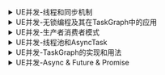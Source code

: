 
<details>
<summary>UE并发-线程和同步机制</summary>
<pre><code>
https://zhuanlan.zhihu.com/p/393406118
Unreal Engine提供了多种并发机制，从简单的原子操作，到复杂的TaskGraph系统。线程及其同步机制是最基础的，其本身许多内容和C++标准线程库、Pthread等线程库并无二致。本文简单整理下，UE并发中最基础的内容：

线程/线程管理器的结构
线程的常见操作
三种同步机制：原子操作、临界区/读写锁、事件机制。
1.线程



1.1.结构
接口层：

FRunnable - 可在任何一个线程中运行的对象，调用模式：Init() -> Run() -> Exit()。
FRunnableThread - 平台对立的线程对象，创建时根据平台创建相应的子类。
FThreadManager - 线程管理器，所有使用FRunableThread::Create创建的线程，都会添加都该全局管理器。
FSingleThreadRunnable - 提供Tick接口，对于不支持多线程的系统，可以创建FFakeThread，然后通过主线程中调用FThreadManager::Tick来驱动FakeThread运行的Tick操作。
实现层：

FRunnableThreadWin - Windows系统下的线程的实现
FRunnableThreadPThread - pthread的封装，一般Unix/Linux/Mac多线程都是用pthread库实现。
FFakeThread - 不支持多线程的系统，模拟一个“假”线程。
1.2.常用操作
创建线程：使用FRunnableThread::Create创建线程并运行
class FSimpleThread : public FRunnable
{
public:
    FSimpleThread(const FString& TheName) : Name(TheName)
    {
        // 创建平台无关的线程并运行
        RunnableThread = FRunnableThread::Create(this, *Name);
    }
    //....
    FString Name;
    FRunnableThread* RunnableThread = nullptr;
};
线程回调：在创建的线程中运行Init、Run、Exit。
virtual bool Init() override
{
    // 初始化（在该线程中调用）
    return true;
}

virtual uint32 Run() override
{
    // 线程主逻辑
    while (!bStop)
    {
        FPlatformProcess::Sleep(1);
    }
    return 0;
}

virtual void Exit() override
{
    // 线程退出时执行（在该线程中调用）
}
结束线程：跳出Run操作，等待线程结束（RunnableThread->WaitForCompletion）。
// 等待线程结束（WaitForCompletion），线程的Join操作。
virtual void Stop() override
{
    bStop = true;
    if (RunnableThread) 
        RunnableThread->WaitForCompletion();
}
获取当前线程ID和名字
uint32 CurrentThreadId = FPlatformTLS::GetCurrentThreadId();
FString CurrentThreadName = FThreadManager::Get().GetThreadName(CurrentThreadId);
遍历当前所有线程对象
inline void DumpAllThreads(const char* Log)
{
    FThreadManager::Get().ForEachThread(
        [=](uint32 ThreadID, FRunnableThread* Thread)
        {
            UE_LOG(LogTemp, Display, TEXT("%s: %s,%u"), ANSI_TO_TCHAR(Log), *Thread->GetThreadName(), ThreadID);
        });
}
1.3.完整示例
https://github.com/david-pp/UESnippets/blob/main/SnippetAsync/Private/SimpleThread.h
class FSimpleThread : public FRunnable
{
public:
    FSimpleThread(const FString& TheName) : Name(TheName)
    {
        RunnableThread = FRunnableThread::Create(this, *Name);
        Log(__FUNCTION__);
    }

    virtual ~FSimpleThread() override
    {
        if (RunnableThread)
        {
            RunnableThread->WaitForCompletion();
            delete RunnableThread;
            RunnableThread = nullptr;
            Log(__FUNCTION__);
        }
    }

    virtual bool Init() override
    {
        Log(__FUNCTION__);
        return true;
    }

    virtual uint32 Run() override
    {
        while (!bStop)
        {
            FPlatformProcess::Sleep(1);
            Log(__FUNCTION__);
        }
        return 0;
    }

    virtual void Exit() override
    {
        Log(__FUNCTION__);
    }


    virtual void Stop() override
    {
        bStop = true;
        if (RunnableThread)
            RunnableThread->WaitForCompletion();
    }

    void Log(const char* Action)
    {
        uint32 CurrentThreadId = FPlatformTLS::GetCurrentThreadId();
        FString CurrentThreadName = FThreadManager::Get().GetThreadName(CurrentThreadId);

        if (RunnableThread)
        {
            UE_LOG(LogTemp, Display, TEXT("%s@%s[%d] - %s,%d, %s"), *Name, *CurrentThreadName, CurrentThreadId,
                   *RunnableThread->GetThreadName(),
                   RunnableThread->GetThreadID(), ANSI_TO_TCHAR(Action));
        }
        else
        {
            UE_LOG(LogTemp, Display, TEXT("%s@%s[%d] - %s,%d, %s"), *Name, *CurrentThreadName, CurrentThreadId,
                   TEXT("NULL"), 0, ANSI_TO_TCHAR(Action));
        }
    }

public:
    FString Name;
    FRunnableThread* RunnableThread = nullptr;
    FThreadSafeBool bStop;
};

#define SAFE_DELETE(Ptr)  if (Ptr) { delete Ptr; Ptr = nullptr; }

inline void DumpAllThreads(const char* Log)
{
    FThreadManager::Get().ForEachThread(
        [=](uint32 ThreadID, FRunnableThread* Thread)
        {
            UE_LOG(LogTemp, Display, TEXT("%s: %s,%u"), ANSI_TO_TCHAR(Log), *Thread->GetThreadName(), ThreadID);
        });
}

inline void Test_SimpleThread()
{
    // Create Threads
    FSimpleThread* SimpleThread1 = new FSimpleThread(TEXT("SimpleThread1"));
    FSimpleThread* SimpleThread2 = new FSimpleThread(TEXT("SimpleThread2"));

    DumpAllThreads(__FUNCTION__);

    // Ticks
    int TickCount = 100;
    for (int i = 0; i < TickCount; ++i)
    {
        // Consume
        UE_LOG(LogTemp, Display, TEXT("Tick[%d] ........ "), i);
        FPlatformProcess::Sleep(0.1);
    }

    // Stop Thread
    SimpleThread1->Stop();
    SimpleThread2->Stop();

    // Destroy Threads
    SAFE_DELETE(SimpleThread1);
    SAFE_DELETE(SimpleThread2);
}
2.同步机制
支持三种类型的同步操作，用于线程之间的同步操作： - 原子操作 - 临界区/读写锁 - 事件

2.1.Atomic
FPlatformAtomics
平台独立的原子操作，编译器和系统级的原子操作封装。

原子操作：TAtomic -> std::atomic
TAtomic，是Unreal使用模板实现的原子操作封装，功能类似std::atomic，随着C++标准对于并发支持的完善，官方建议使用std::atomic。

TAtomic<int> Counter;
Counter ++; // Atomic increment -> FPlatformAtomics::InterlockedIncrement
if (Counter.Load()) // Atomic read -> FPlatformAtomics::AtomicRead
{
}
支持原子操作的计数器：FThreadSafeCounter/FThreadSafeCounter64/FThreadSafeBool
FThreadSafeCounter Counter2;
Counter2.Increment(); // FPlatformAtomics::InterlockedIncrement
Counter2.Decrement(); // FPlatformAtomics::InterlockedDecrement
if (Counter2.GetValue() == 0) // FPlatformAtomics::AtomicRead
{
}
2.2.Locking
互斥锁/临界区：FCriticalSection/FScopeLock
FCriticalSection，Windows下使用临界区实现，Pthread用mutex实现。

class ThreadSafeArray
{
public:
    int32 GetValue(int32 Index)
    {
        FScopeLock Lock(&CS);
        return Values[Index];
    }

    void AppendValue(int32 Value)
    {
        CS.Lock();
        Values.Add(Value);
        CS.Unlock();
    }

private:
    FCriticalSection CS;
    TArray<int32> Values;
};
读写锁：FRWLock/FRWScopeLock
若读操作远高于写操作，建议使用读写锁。

class ThreadSafeArray2
{
public:
    int32 GetValue(int32 Index)
    {
        FRWScopeLock ScopeLock(ValuesLock, SLT_ReadOnly);
        return Values[Index];
    }

    void AppendValue(int32 Value)
    {
        ValuesLock.WriteLock();
        Values.Add(Value);
        ValuesLock.WriteUnlock();
    }

private:
    FRWLock ValuesLock;
    TArray<int32> Values;
};
2.3.Event

FEvent，是可等待事件的接口，用来线程之间事件的等待和触发。

功能类似std::condition_variable
Windows系统下使用CreateEvent创建，pthread使用pthread_cond_create来创建。
作为系统级的资源，为了降低创建和释放的消耗，创建时优先从EventPool中拿出来一个Event对象。
相关类及其用法：

FEvent - 可等待事件接口，支持ManualReset/AutoReset两种模式。
inline void Test_Event()
{
    FEvent* SyncEvent = nullptr;

    Async(EAsyncExecution::Thread, [&SyncEvent]()
    {
        FPlatformProcess::Sleep(3);
        if (SyncEvent)
        {
            // 另外一个线程中触发事件
            SyncEvent->Trigger();
            UE_LOG(LogTemp, Display, TEXT("Trigger ....."));
        }
    });

    // 创建事件对象
    SyncEvent = FPlatformProcess::GetSynchEventFromPool(true);
    // 等待事件触发（infinite wait）
    SyncEvent->Wait((uint32)-1);
    // 释放事件对象
    FPlatformProcess::ReturnSynchEventToPool(SyncEvent);

    UE_LOG(LogTemp, Display, TEXT("Over ....."));
}
FEventRef - 构造时创建一个Event，析构时释放该事件。
inline void Test_Event2()
{
    // 创建事件
    FEventRef SyncEvent(EEventMode::AutoReset);

    FEvent* Event = SyncEvent.operator->();
    Async(EAsyncExecution::Thread, [Event]()
    {
        FPlatformProcess::Sleep(3);
        // 触发事件
        Event->Trigger();
        UE_LOG(LogTemp, Display, TEXT("Trigger ....."));
    });

    // 等待事件
    SyncEvent->Wait((uint32)-1);
    UE_LOG(LogTemp, Display, TEXT("Over ....."));
}
FScopeEvent - 构造时创建一个Event，析构时等待该事件，收到该事件，结束并释放事件资源。
inline void Test_Event()
{
    // waiting..
    {
        // 创建事件并等待
        FScopedEvent SyncEvent;

        Async(EAsyncExecution::Thread, [&SyncEvent]()
        {
            FPlatformProcess::Sleep(3);
            // 触发事件
            SyncEvent.Trigger();
            UE_LOG(LogTemp, Display, TEXT("Trigger ....."));
        });

        // SyncEvent析构时等待，并释放资源
    }

    UE_LOG(LogTemp, Display, TEXT("Over ....."));
}
3.参考源码
HAL（Hardware Abstract Layer），平台抽象层相关实现，跨平台线程、文件系统等操作。比如，线程相关操作位于FPlatformProcess::XXXX、本地线程缓存位于FPlatoformTLS::XXXX等待。

Engine/Source/Runtime/Core/Public/HAL/Runnable.h
Engine/Source/Runtime/Core/Public/HAL/RunnableThread.h
Engine/Source/Runtime/Core/Public/HAL/ThreadManager.h
Engine/Source/Runtime/Core/Public/HAL/Event.h
</code></pre>
</details>

<details>
<summary>UE并发-无锁编程及其在TaskGraph中的应用</summary>
<pre><code>
https://zhuanlan.zhihu.com/p/394791310
在多线程程序中为了保证数据一致性，一般会使用同步机制，比如，使用临界区或Mutex来加锁获取资源，解锁释放资源。用锁不当，会产生死锁（Deadlock）、活锁（Livelock）、饥饿（Starving）等问题，另外在某些对性能要求苛刻的地方，也不是最佳选择。

若把同步机制叫软件锁（Software Lock），那么原子操作可以认为是硬件锁（Hardware Lock）。而基于原子操作实现的无锁数据结构和算法，在这些需要考虑加锁/解锁效率的情况下，值得一用。当然无锁数据结构要精心设计，任何一行代码都要慎重考虑，不光是字面代码，还得考虑编译器优化，内存模型，甚至CPU架构。看一看C++11标准引入的atomic就知道有多复杂了，为了性能也是拼了。

UE中支持了无锁队列（TLockFreePointerListFIFO）和无锁堆栈（TLockFreePointerListFIFO），在TaskGraph中的任务队列就是基于此实现的，作为任务多线程调度的核心模块，性能肯定是至关重要的。更加复杂的LockFree数据结构实现起来非常麻烦，正确性也很难保证。下面主要介绍下：

UE中的无锁队列的用法，超级简单。
无锁编程的关键技术点，若要自己设计一个无锁队列，要考虑哪些技术点？CAS原子操作、ABA问题、内存屏障等。
UE中无锁队列的实现，用起来简单的背后，就没那么简单了。
TaskGraph中无锁队列的使用。
1.UE中的无锁队列用法
无锁堆栈和无锁队列类似，仅以无锁队列为例。和最普通的队列操作类似，用起来非常简单，只不过它是线程安全的，并且对其Push/Pop都是没有加锁的。常用操作：

Push - 添加一个Item进队列
Pop - 弹出一个Item，队列为空则返回空值
PopAll - 弹出所有Item到指定数组
IsEmpty - 队列是否为空
代码示例：

// 自定义对象类
class FMyData
{
public:
    FMyData(const int& V) : Value(V){}
    int Value;
};

// 无锁队列
TLockFreePointerListFIFO<FMyData, PLATFORM_CACHE_LINE_SIZE> ThreadSafeList;

TArray<TFuture<void>> Futures;
const int ThreadNum = 10;

// 创建多个线程
for (int i = 0; i < ThreadNum; ++i)
{
    TFuture<void> Future = Async(EAsyncExecution::Thread, [&ThreadSafeList, i]()
    {
        // 在该线程中进行PUSH操作
        ThreadSafeList.Push(new FMyData(i));
    });

    Futures.Add(MoveTemp(Future));
}

// 等待所有线程结束
while (true)
{
    bool IsAllThreadDone = true;
    for (auto& Future : Futures)
    {
        if (!Future.IsReady())
            IsAllThreadDone = false;
    }

    if (IsAllThreadDone) break;
}

// 在主线程中进行POP操作
while (FMyData* Data = ThreadSafeList.Pop())
{
    int32 ThreadId = FPlatformTLS::GetCurrentThreadId();
    FString ThreadName = FThreadManager::Get().GetThreadName(ThreadId);
    UE_LOG(LogTemp, Display, TEXT("%s[%d], Dump - %d"), *ThreadName, ThreadId, Data->Value);
    delete Data;
}
2.无锁编程的原理
什么是无锁编程？

准备使用多线程编程
多线程需要访问共享内存
线程之间不用阻塞彼此（使用同步机制）

无锁编程的技术点？

同时存在多个写操作：
需要系统支持原子操作（RMW, Read-Modify-Write），原子操作一般都是CPU指令集级实现。
若你的代码里面有CAS（Compare-And-Swap）循环操作，就得考虑ABA问题。
若是多核心的CPU，需要考虑内存模型，顺序一致的？还是乱序的？这个可以通过内存屏障来解决（Memory Barrier）。



接下来重点了解下，LockFree的几大关键技术点：

CAS原子操作
ABA问题
内存屏障
2.1.CAS原子操作
CAS（Compare-And-Swap）：是原子操作的一种，可用于在多线程编程中实现不被打断的数据交换操作，从而避免多线程同时改写某一数据时由于执行顺序不确定性以及中断的不可预知性产生的数据不一致问题。 该操作通过将内存中的值与指定数据进行比较，当数值一样时将内存中的数据替换为新的值。
伪代码如下：

int compare_and_swap(int* reg, int oldval, int newval){
    ATOMIC();
    int old_reg_val = *reg;      // 取出内存中的值
    if (old_reg_val == oldval)   // 和指定的值进行比较
        *reg = newval;           // 相等则设置为新值
    END_ATOMIC();
    return old_reg_val;          // 返回之前内存中的值 
}
假设要实现一个与指定内存位置的值进行AND操作，对比下非线程安全和线程安全版：

// 非线程安全
void NonAtomicAND(tS32* Value, tS32 Op)
{
    *Value &= Op;
}

// 线程安全（代码中的while循环，是常见的自旋锁模式）
void AtomicAND(volatile tS32* Value, tS32 Op)
{
    while(1)
    {
        // 读取内存中的值
        const tS32 OldValue = *Value;
        // 计算新值
        const tS32 NewValue = OldValue & Op;
 
        // 若内存中的值还是上面拿到的值（说明没被其他线程重入），设置新值并返回，
        // 否则继续循环，重新读内存然后进行操作（说明内存中的值，被其他线程修改了）。
        if(CAS(Value, OldValue, NewValue) == OldValue)
        {
            return;
        }
    }
}
UE中的CAS跨平台接口：

// Dest      - 内存位置
// Exchange  - 要设置的新值
// Comparand  - 进行对比的值
// Return - 设置前内存中的值
int64 FPlatformAtomics::InterlockedCompareExchange(volatile int64* Dest, int64 Exchange, int64 Comparand)
2.2.ABA问题
看到上面那个CAP的while循环，就要条件反射想到ABA问题。所谓ABA问题：

ABA问题是无锁结构实现中常见的一种问题，可基本表述为： > - 线程P1读取了一个数值AP1被挂起(时间片耗尽、中断等) > - 线程P2开始执行P2修改数值A为数值B > - 然后又修改回AP1被唤醒，比较后发现数值A没有变化，程序继续执行。 > - 对于P1来说，数值A未发生过改变，但实际上A已经被变化过了，继续使用可能会出现问题。
在CAS操作中，由于比较的多是指针，这个问题将会变得更加严重。
假设要实现一个简单的无锁堆栈，不考虑ABA，如下（借CMU并行架构和编程课件一用，后面有链接）：

push操作：更新栈顶指针为新结点，通过CAP循环实现原子操作
pop操作：弹出一个元素，更新栈顶指针，通过CAP循环实现原子操作



ABA问题的产生：

Thread0：执行pop操作，设置完局部变量，old_top=A, new_top=B, Thread1重入
Thread1：
执行pop操作
然后push一个D进去
然后又去修改A指向的对象，或者新建了一个对象，它刚好也指向A指针，然后push进去
Thread0：Thread0这个时候重入，CAP操作发现内存中的值（A，其实是Thread1重新push进去的那个A）和old_top相同，然后更新栈顶为new_top（B）。
那么问题来了？D去哪里了？肯定不对了，这就ABA问题！


ABA问题的解决方法：

Pop操作加上一个计数器
更新栈顶和Pop操作计数器，为一个原子操作
这样每次Pop操作时就不再是ABA，而是A1BA2了，这样只要上个Pop没完成，这个Pop就得等待了。



2.3.内存屏障
内存屏障（Memory Barrier）是用来解决内存访问乱序的问题。看一段很简单的代码（但是需要考虑多核和多线程）：

// 假设x、y初始化为0
// Litmus Test: Message Passing
// Can this program see r1 = 1, r2 = 0?
// Thread 1   // Thread 2
x = 1         r1 = y
y = 1         r2 = x
思考下：能否出现： r1 = 1, r2 = 0的情况？

答案是：看情况！这就有点可怕了，写的多线程代码行为不确定！

2.3.1.内存模型的差异
什么情况不出现？

顺序一致性模型下，是不会出现 r1 = 1, r2 = 0的情况，只可能的结果如下（按顺序交替执行）：



顺序一致性的一个很好的思维模型是想象所有处理器直接连接到同一个共享内存，它可以一次处理一个线程的读或写请求。 不涉及缓存，因此每次处理器需要读取或写入内存时，该请求都会转到共享内存。 一次使用一次的共享内存对所有内存访问的执行施加了顺序顺序：顺序一致性。


x86-Total Store Order（x86-TSO）也不会出现（Intel/AMD）

什么情况下可能会出现？

ARM/POWER Relaxed Memory Model时，可能会出现：



在ARM/POWER模型中，我们可以想象线程1和线程2都有各自独立的内存副本，写操作以任何顺序在内存之间传播。如果线程1的内存在发送x的更新(update)之前向线程2发送y的更新，并且如果线程2在这两次更新之间执行，它将确实看到结果r1 = 1，r2 = 0。

更进一步了解，可以参考C++11之后提出的内存模型概念，同时研究下计算机体系结构。

2.3.2.内存乱序
这种不确定主要是因为，开发者编写的代码和最终运行的程序往往会存在较大的差异，而运行结果与开发者预想一致，只是一种“假象”罢了。之所以会产生差异，原因主要来自下面三个方面：

编译器优化
CPU乱序执行（out-of-order）执行
CPU缓存（Cache）不一致性

2.3.3.编译器优化导致的乱序
以gcc为例，该编译器提供了-o参数来控制非常多的优化选项。

以下面这段代码为例：

int A, B;
void foo()
{
    A = B + 1;
    B = 0;
}
在编译优化后，可能会变成下面这样：

int A, B;
void foo()
{
    int temp = B;
    B = 0;
    A = temp + 1;
}
请注意，编译器只要保证：在单线程环境下，执行的结果和原先一样就可以了。所以，这样做是可以的。

对于编译器的乱序优化来说，开发者并非完全不能控制。编译器会提供称之为内存栅栏（Memory Barrier）的工具给开发者，让开发者告诉编译器：这部分代码编译的时候不能乱序。

gcc的内存栅栏写法如下：

int A, B;
void foo()
{
    A = B + 1;
    asm volatile("" ::: "memory");
    B = 0;
}
其他编译器内存屏障的写法：

// C11 / C++11
atomic_signal_fence(memory_order_acq_rel);

// Microsoft Visual C++
_ReadWriteBarrier();

// GCC
__sync_synchronize();
2.3.4.CPU乱序执行
运行时产生的原因上面已经说过了，主要是因为内存模型的差异，导致的Momeory Reorder问题，常见平台的差异：



类似的，处理器也会提供指令给开发者进行避免乱序的控制。例如，x86，x86-64上的fence指令：

// x86, x86-64
lfence (asm), void _mm_lfence(void) // 读操作屏障
sfence (asm), void _mm_sfence(void) // 写操作屏障
mfence (asm), void _mm_mfence(void) // 读写操作屏障
2.3.5.CPU缓存不一致

每个CPU核在运行的时候，都会优先考虑离自己最近的Cache，一旦命中就直接使用Cache中的数据。这是因为Cache相较于主存（RAM）来说要快很多。但是每个核之间的Cache，每一层之间的Cache，数据常常是不一致的。而同步这些数据是需要消耗时间的。

这就会造成一个问题，那就是：某个CPU核修改了一个数据，没有同步的让其他核知道，于是就存在了数据不一致的情况。

2.3.6.UE中的内存屏障
为了跨硬件平台，跨操作系统，可谓煞费苦心。看起来简简单单的代码，背后要考虑的事情太多太多。

// 代码中直接调用
FPlatformMisc::MemoryBarrier();

// Windows下的实现（运行时）
static void FWindowsPlatformMisc::MemoryBarrier() 
{ 
    _mm_sfence(); 
}
// Apple/Linux下的实现（编译期）
static void FApplePlatformMisc::MemoryBarrier()
{
    __sync_synchronize();
}
3.UE中无锁队列的实现
3.1.结构

常用结构：

TLockFreePointerListLIFO - 不考虑内存Prefetch的无锁堆栈
TLockFreePointerListUnordered - 防止内存Prefetch导致的竞争的无锁堆栈。
TLockFreePointerListFIFO - 无锁队列（带防止内存Prefetch导致竞争的机制）
内部实现：

FIndexedPointer - 支持原子操作的节点指针（64位，低26位表示指针索引，其他高位表示计数器或状态），最多支持2^26个节点。
FIndexedLockFreeLink - 节点结构。
FLockFreeLinkPolicy - 封装节点内存管理、隔离节点相关类
FLockFreePointerListLIFORoot - 无锁堆（LIFO）核心实现
FLockFreePointerFIFOBase - 无锁队列（FIFO）核心实现
3.2.Push/Pop的原子性
再次见到CAS Loop，及ABA问题的计数器解决方案，熟悉了原理，一看就明白了：

void FLockFreePointerListLIFORoot::Push(TLinkPtr Item)
{
    while (true)
    {
         // 从内存中拿出Head指针
        TDoublePtr LocalHead;
        LocalHead.AtomicRead(Head);    

        TDoublePtr NewHead;        
        // 更新用于防止ABA问题的计数器
        NewHead.AdvanceCounterAndState(LocalHead, TABAInc);
        // 更新NewHead指向LocalHead
        NewHead.SetPtr(Item); 
        FLockFreeLinkPolicy::DerefLink(Item)->SingleNext = LocalHead.GetPtr();

        // CAS原子判定（指针和计数器，合在一起是uint64，直接用CAS比较）
        // 这样其他线程中的Push/Pop操作没法重入，Pop中的实现类似
        if (Head.InterlockedCompareExchange(NewHead, LocalHead))
        {
            break;
        }
    }
}
同样的CAS循环结构，在LockFreeList.h多次出现，没有一行代码是多余的。

3.3.节点内存分配/释放的原子性
还有一个问题要解决：

创建或析构一个节点FIndexedLockFreeLink（TLink），怎么做？Malloc/Free不是线程安全的。

创建/析构链表节点的原子操作：

struct FLockFreeLinkPolicy
{
    //  分配一个节点对象
    CORE_API static uint32 AllocLockFreeLink();
    // 释放一个节点对象
    CORE_API static void FreeLockFreeLink(uint32 Item);
    // 全局节点分配器
    CORE_API static TAllocator LinkAllocator;
};
为了支持原子的内存分配和释放，LockFree的节点内存分配器包含两部分： - GLockFreeLinkAllocator，每个线程通过TLS关联一堆空闲的节点Bundle。 - FLockFreeLinkPolicy::LinkAllocator：LockFree节点页式分配器。 - 默认在静态空间中初始化了MaxBlocks个Page指针，其中：MaxBlocks = (2^26 + 16384 -1)/16384。 - Alloc操作在堆上按页分配内存，若页中还有空闲节点，直接返回，否则，分配一个完整页，然后返回。 - 通过Page/Subindex来索引节点

内存布局如下：


AllocLockFreeLink调用时：

优先从GlobalFreeListBundle中Pop一个节点对象出来， 若GlobalFreeListBundle为空，继续下一步
若当前线程TLS的PartialBundle指向的位置还有空节点，则返回，并移动PartialBundle指针到下一个空节点
若当前线程TLS的PartialBundle指向的位置没有空节点，则通过FLockFreeLinkPolicy::LinkAllocator分配NUM_PER_BUNDLE（64）个空闲节点，返回一个空节点（该情况如下图所示，图中Bundle节点之间的箭头是 FIndexedLockFreeLink的PayLoad变量，没有对象时指向下一个空闲位置，有对象时代表对象指针）

FreeLockFreeLink调用时：

若当前线程TLS的中的Bundle都是空的，把要释放的对象Push进GlobalFreeListBundle
否则释放当前对象，并把当前线程中空位置（TLS.PartailBundle）指向当前节点位置
3.4.防止Cache Prefetch导致的竞争
在访问指定内存地址时，一般硬件/操作系统会进行Prefetch操作，预先取多个字节：


对于多线程程序来说，若我们关注的数据（比如：Head指针）被其他操作预先读入缓存，当在代码中对Head进行原子操作时，缓存数据应该需要和内存中的数据做一次同步，为了节省掉这个同步操作，应当尽量避免Head变量被Prefetch（再次体会到对性能的极致追求，和计算机体系架构的紧密性了，对性能要求没那么苛刻情况下，不限制也不影响正确性）。

UE中LockFree避免的方法是通过变量前后加上一个Prefetch大小（PLATFORM_CACHE_LINE_SIZE）的变量，以空间换取极致的性能：

FPaddingForCacheContention<TPaddingForCacheContention> PadToAvoidContention1;
TDoublePtr Head;
FPaddingForCacheContention<TPaddingForCacheContention> PadToAvoidContention2;
4.无锁队列在TaskGraph中的应用
4.1.FStallingTaskQueue
FStallingTaskQueue：支持优先级的无锁任务队列。

Push时需要指定任务的优先级
Pop时优先从0-N优先级队列弹出任务，可以指定队列为空时挂起（bAllowStall=true时），直到再次有任务。
来看下TaskGraph中FNamedTaskThread中的相关实现：

// 支持2个优先级的无锁队列，0-优先级，1-低优先级
FStallingTaskQueue<FBaseGraphTask, PLATFORM_CACHE_LINE_SIZE, 2> StallQueue;

// 任务对象，从当前NameTaskThread中入队列
virtual void EnqueueFromThisThread(int32 QueueIndex, FBaseGraphTask* Task) override
{
    // 计算当前Task的优先级：
    // - 高优先级 - 任务包含ENamedThreads::HighTaskPriority标记，此时返回0
    // - 低优先级 - 其他标记（对应的有：ENamedThreads::NormalTaskPriority）
    uint32 PriIndex = ENamedThreads::GetTaskPriority(Task->ThreadToExecuteOn) ? 0 : 1;
    int32 ThreadToStart = Queue(QueueIndex).StallQueue.Push(Task, PriIndex);
    check(ThreadToStart < 0); // if I am stalled, then how can I be queueing a task?
}

// 任务对象，从其他线程中入队
virtual bool EnqueueFromOtherThread(int32 QueueIndex, FBaseGraphTask* Task) override
{
    // 计算优先级
    uint32 PriIndex = ENamedThreads::GetTaskPriority(Task->ThreadToExecuteOn) ? 0 : 1;
    int32 ThreadToStart = Queue(QueueIndex).StallQueue.Push(Task, PriIndex);
    if (ThreadToStart >= 0)
    {
        //  插入任务后，唤醒该NamedThread线程继续执行
        Queue(QueueIndex).StallRestartEvent->Trigger();
        return true;
    }
    return false;
}

// 该NamedThread的Run
uint64 ProcessTasksNamedThread(int32 QueueIndex, bool bAllowStall)
{
    // .....
    while (!Queue(QueueIndex).QuitForReturn) {
       // 从优先级队列中弹出一个任务
       FBaseGraphTask* Task = Queue(QueueIndex).StallQueue.Pop(0, bStallQueueAllowStall);
       if (!Task) {
             // ...
       } else {
             Task->Execute();
       }
    }
}
4.2.TClosableLockFreePointerListUnorderedSingleConsumer
TClosableLockFreePointerListUnorderedSingleConsumer，好长的类名，不过通过名字大概能猜到作用：

可关闭的（Close标记）
无锁队列，带防止内存Prefetch竞争
支持单消费者线程 - 继承自FLockFreePointerListLIFOBase
在FGraphEvent中用来表示任务的后续任务列表：

// 后续任务列表
TClosableLockFreePointerListUnorderedSingleConsumer<FBaseGraphTask, 0>     SubsequentList;

// 添加一个后续任务：无锁队列没有关闭的话，Push进去，否则返回false
bool AddSubsequent(class FBaseGraphTask* Task)
{
    return SubsequentList.PushIfNotClosed(Task);
}

// 无锁队列已关闭，则表示后续任务已完成 
bool IsComplete() const
{
    return SubsequentList.IsClosed();
}

// 开始执行后续任务
void FGraphEvent::DispatchSubsequents(TArray<FBaseGraphTask*>& NewTasks)
{
    // ...
    // 把所有任务Pop出来，并设置该队列为Closed状态
    SubsequentList.PopAllAndClose(NewTasks);

    // reverse the order since PopAll is implicitly backwards
    for (int32 Index = NewTasks.Num() - 1; Index >= 0 ; Index--) 
    {
        FBaseGraphTask* NewTask = NewTasks[Index];
        checkThreadGraph(NewTask);
        NewTask->ConditionalQueueTask(CurrentThreadIfKnown);
    }
    NewTasks.Reset();
}
5.小结
要想写好多线程代码，难吗？挺难的，有篇300多页的文章回答这个问题（Is Parallel Programming Hard, And, If So, What Can You Do About It?）。从计算机体系结构说起，到内存模型，同步机制，再到并发数据结构的设计，实在是没法再展开了（相关资源，见参考资料中的链接）。

用UE多线程/Async/TaskGraph做并发编程，难吗？代码很简洁，简洁的背后是复杂的设计和考量，好在UnrealEngine已帮你封装好了。

切记：写多线程代码时，一定要明确知道你的每一行代码在那个线程中执行的！

6.参考资料
An Introduction to Lock-Free Programming ：
https://preshing.com/20120612/an-introduction-to-lock-free-programming/
Parallel Computer Architecture and Programming
http://15418.courses.cs.cmu.edu/spring2017/lectures
Is Parallel Programming Hard, And, If So, What Can You Do About It?：
https://mirrors.edge.kernel.org/pub/linux/kernel/people/paulmck/perfbook/perfbook.2011.01.02a.pdf
Hardware Memory Models：
https://research.swtch.com/hwmm.pdf
https://research.swtch.com/plmm.pdf
C++内存模型：
https://paul.pub/cpp-memory-model/
UE Source Code：
Engine/Source/Runtime/Core/Public/Containers/LockFreeList.h
</code></pre>
</details>

<details>
<summary>UE并发-生产者消费者模式</summary>
<pre><code>
https://zhuanlan.zhihu.com/p/396037238
</code></pre>
</details>

<details>
<summary>UE并发-线程池和AsyncTask</summary>
<pre><code>
https://zhuanlan.zhihu.com/p/396824188
</code></pre>
</details>

<details>
<summary>UE并发-TaskGraph的实现和用法</summary>
<pre><code>
https://zhuanlan.zhihu.com/p/398843895
</code></pre>
</details>

<details>
<summary>UE并发-Async & Future & Promise</summary>
<pre><code>
https://zhuanlan.zhihu.com/p/399838210
</code></pre>
</details>